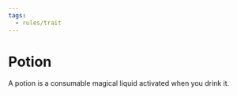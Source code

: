 ```yaml
---
tags:
  - rules/trait
---
```

# Potion

A potion is a consumable magical liquid activated when you drink it.